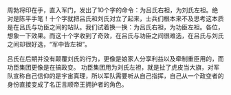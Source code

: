周勃将印在手，直入军门，发出了10个字的命令：为吕氏右袒，为刘氏左袒。绝对是陈平手笔！十个字就把吕氏和刘氏对立了起来，士兵们根本来不及思考这本质是在吕氏与功臣之间的站队。我们试着换一换：为吕氏右袒，为功臣左袒。各位，想象一下效果。而这十个字收到了奇效，在吕氏与功臣之间很难选，在吕氏与刘氏之间却很好选，“军中皆左袒”。

吕氏在后期并没有颠覆刘氏的行为，更像是娘家人分享利益以及牵制重臣用的，而功臣集团更像是在搞政变。
功臣集团用为刘氏左袒，就是扯了虎皮当大旗，对军队宣称自己信仰的是宇宙真理，所以军队需要听从自己指挥，自己从一个政变者的身份直接变成了名正言顺帝王拥护者的角色。